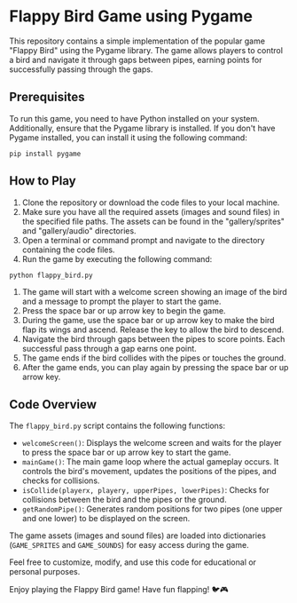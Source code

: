 # Flappy Bird Game using Pygame

This repository contains a simple implementation of the popular game "Flappy Bird" using the Pygame library. The game allows players to control a bird and navigate it through gaps between pipes, earning points for successfully passing through the gaps.

## Prerequisites

To run this game, you need to have Python installed on your system. Additionally, ensure that the Pygame library is installed. If you don't have Pygame installed, you can install it using the following command:

```
pip install pygame

```

## How to Play

1. Clone the repository or download the code files to your local machine.
2. Make sure you have all the required assets (images and sound files) in the specified file paths. The assets can be found in the "gallery/sprites" and "gallery/audio" directories.
3. Open a terminal or command prompt and navigate to the directory containing the code files.
4. Run the game by executing the following command:

```
python flappy_bird.py

```

1. The game will start with a welcome screen showing an image of the bird and a message to prompt the player to start the game.
2. Press the space bar or up arrow key to begin the game.
3. During the game, use the space bar or up arrow key to make the bird flap its wings and ascend. Release the key to allow the bird to descend.
4. Navigate the bird through gaps between the pipes to score points. Each successful pass through a gap earns one point.
5. The game ends if the bird collides with the pipes or touches the ground.
6. After the game ends, you can play again by pressing the space bar or up arrow key.

## Code Overview

The `flappy_bird.py` script contains the following functions:

- `welcomeScreen()`: Displays the welcome screen and waits for the player to press the space bar or up arrow key to start the game.
- `mainGame()`: The main game loop where the actual gameplay occurs. It controls the bird's movement, updates the positions of the pipes, and checks for collisions.
- `isCollide(playerx, playery, upperPipes, lowerPipes)`: Checks for collisions between the bird and the pipes or the ground.
- `getRandomPipe()`: Generates random positions for two pipes (one upper and one lower) to be displayed on the screen.

The game assets (images and sound files) are loaded into dictionaries (`GAME_SPRITES` and `GAME_SOUNDS`) for easy access during the game.

Feel free to customize, modify, and use this code for educational or personal purposes.

Enjoy playing the Flappy Bird game! Have fun flapping! 🐦🎮
